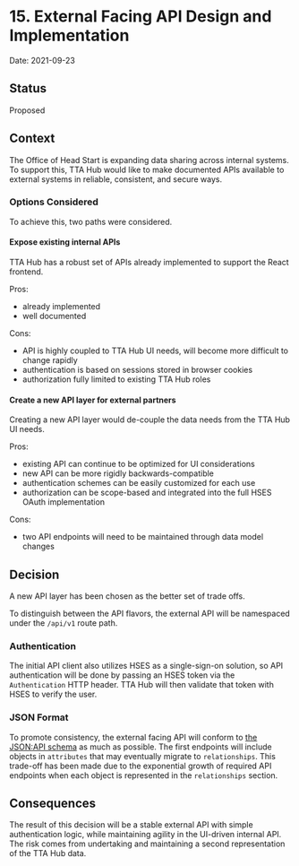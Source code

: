 # 15. External Facing API Design and Implementation

Date: 2021-09-23

## Status

Proposed

## Context

The Office of Head Start is expanding data sharing across internal systems. To support this, TTA Hub would like
to make documented APIs available to external systems in reliable, consistent, and secure ways.

### Options Considered

To achieve this, two paths were considered.

#### Expose existing internal APIs

TTA Hub has a robust set of APIs already implemented to support the React frontend.

Pros:

* already implemented
* well documented

Cons:

* API is highly coupled to TTA Hub UI needs, will become more difficult to change rapidly
* authentication is based on sessions stored in browser cookies
* authorization fully limited to existing TTA Hub roles

#### Create a new API layer for external partners

Creating a new API layer would de-couple the data needs from the TTA Hub UI needs.

Pros:

* existing API can continue to be optimized for UI considerations
* new API can be more rigidly backwards-compatible
* authentication schemes can be easily customized for each use
* authorization can be scope-based and integrated into the full HSES OAuth implementation

Cons:

* two API endpoints will need to be maintained through data model changes

## Decision

A new API layer has been chosen as the better set of trade offs.

To distinguish between the API flavors, the external API will be namespaced under the `/api/v1` route path.

### Authentication

The initial API client also utilizes HSES as a single-sign-on solution, so API authentication will be done
by passing an HSES token via the `Authentication` HTTP header. TTA Hub will then validate that token with HSES
to verify the user.

### JSON Format

To promote consistency, the external facing API will conform to [the JSON:API schema](https://jsonapi.org/)
as much as possible. The first endpoints will include objects in `attributes` that may eventually migrate
to `relationships`. This trade-off has been made due to the exponential growth of required API endpoints when each
object is represented in the `relationships` section.

## Consequences

The result of this decision will be a stable external API with simple authentication logic, while maintaining agility
in the UI-driven internal API. The risk comes from undertaking and maintaining a second representation of the TTA Hub data.
